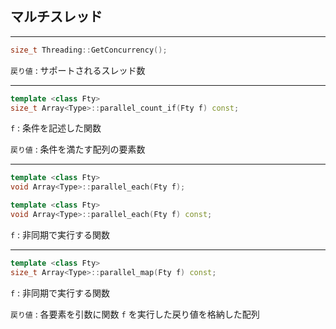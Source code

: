 ## マルチスレッド



-----------------------------------


```cpp title="実行環境においてサポートされるスレッド数を返します。"
size_t Threading::GetConcurrency();
```

`戻り値`
:   サポートされるスレッド数


-----------------------------------


```cpp title="条件を満たす配列の要素を並列処理で数えます。"
template <class Fty>
size_t Array<Type>::parallel_count_if(Fty f) const;
```

`f`
:   条件を記述した関数

`戻り値`
:   条件を満たす配列の要素数


-----------------------------------


```cpp title="配列の各要素を引数にした関数の呼び出しを並列実行します。"
template <class Fty>
void Array<Type>::parallel_each(Fty f);

template <class Fty>
void Array<Type>::parallel_each(Fty f) const;
```

`f`
:   非同期で実行する関数

-----------------------------------


```cpp title="配列の各要素を引数にした関数の呼び出しを並列実行し、その結果を同じ順序の配列で返します。"
template <class Fty>
size_t Array<Type>::parallel_map(Fty f) const;
```

`f`
:   非同期で実行する関数

`戻り値`
:   各要素を引数に関数 `f` を実行した戻り値を格納した配列